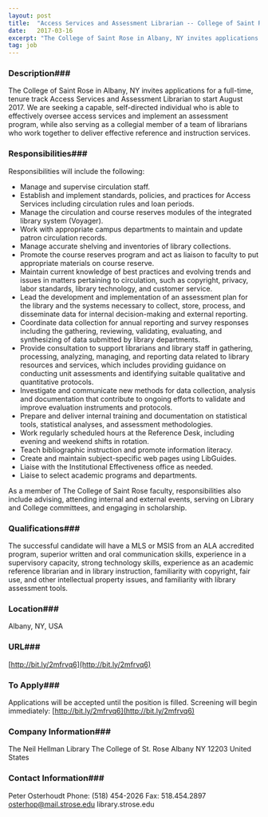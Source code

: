 ```yaml
---
layout: post
title:  "Access Services and Assessment Librarian -- College of Saint Rose - College of Saint Rose"
date:   2017-03-16
excerpt: "The College of Saint Rose in Albany, NY invites applications for a full-time, tenure track Access Services and Assessment Librarian to start August 2017. We are seeking a capable, self-directed individual who is able to effectively oversee access services and implement an assessment program, while also serving as a collegial..."
tag: job
---
```


### Description###

The College of Saint Rose in Albany, NY invites applications for a full-time, tenure track Access Services and Assessment Librarian to start August 2017.  We are seeking a capable, self-directed individual who is able to effectively oversee access services and implement an assessment program, while also serving as a collegial member of a team of librarians who work together to deliver effective reference and instruction services.  


### Responsibilities###

Responsibilities will include the following:
- Manage and supervise circulation staff.
- Establish and implement standards, policies, and practices for Access Services including circulation rules and loan periods.
- Manage the circulation and course reserves modules of the integrated library system (Voyager).
- Work with appropriate campus departments to maintain and update patron circulation records.
- Manage accurate shelving and inventories of library collections.
- Promote the course reserves program and act as liaison to faculty to put appropriate materials on course reserve.
- Maintain current knowledge of best practices and evolving trends and issues in matters pertaining to circulation, such as copyright, privacy, labor standards, library technology, and customer service.
- Lead the development and implementation of an assessment plan for the library and the systems necessary to collect, store, process, and disseminate data for internal decision-making and external reporting.
- Coordinate data collection for annual reporting and survey responses including the gathering, reviewing, validating, evaluating, and synthesizing of data submitted by library departments.
- Provide consultation to support librarians and library staff in gathering, processing, analyzing, managing, and reporting data related to library resources and services, which includes providing guidance on conducting unit assessments and identifying suitable qualitative and quantitative protocols.
- Investigate and communicate new methods for data collection, analysis and documentation that contribute to ongoing efforts to validate and improve evaluation instruments and protocols.
- Prepare and deliver internal training and documentation on statistical tools, statistical analyses, and assessment methodologies.
- Work regularly scheduled hours at the Reference Desk, including evening and weekend shifts in rotation.
- Teach bibliographic instruction and promote information literacy.
- Create and maintain subject-specific web pages using LibGuides.
- Liaise with the Institutional Effectiveness office as needed.
- Liaise to select academic programs and departments.

As a member of The College of Saint Rose faculty, responsibilities also include advising, attending internal and external events, serving on Library and College committees, and engaging in scholarship.


### Qualifications###

The successful candidate will have a MLS or MSIS from an ALA accredited program, superior written and oral communication skills, experience in a supervisory capacity, strong technology skills, experience as an academic reference librarian and in library instruction, familiarity with copyright, fair use, and other intellectual property issues, and familiarity with library assessment tools.
 




### Location###

Albany, NY, USA


### URL###

[http://bit.ly/2mfrvq6](http://bit.ly/2mfrvq6)

### To Apply###

 Applications will be accepted until the position is filled. Screening will begin immediately: [http://bit.ly/2mfrvq6](http://bit.ly/2mfrvq6)



### Company Information###

The Neil Hellman Library
The College of St. Rose
Albany NY 12203
United States


### Contact Information###

Peter Osterhoudt
Phone: (518) 454-2026
Fax: 518.454.2897
osterhop@mail.strose.edu
library.strose.edu

